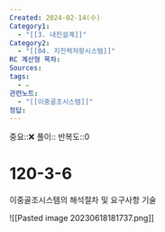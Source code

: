 ```yaml
---
Created: 2024-02-14(수)
Category1:
  - "[[3. 내진설계]]"
Category2:
  - "[[04. 지진력저항시스템]]"
RC 계산형 목차: 
Sources: 
tags:
  - ✏️
관련노트:
  - "[[이중골조시스템]]"
정답:
---
```

중요::❌
풀이::
반복도::0
#  120-3-6

이중골조시스템의 해석절차 및 요구사항 기술

![[Pasted image 20230618181737.png]]